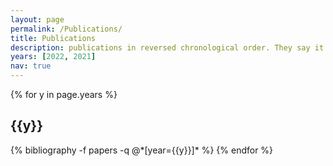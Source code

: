 ```yaml
---
layout: page
permalink: /Publications/
title: Publications
description: publications in reversed chronological order. They say it's good to have clear goals, one of mine is to start filling this page up with some good quality research!
years: [2022, 2021]
nav: true
---
```


<div class="publications">
{% for y in page.years %}
  <h2 class="year">{{y}}</h2>
  {% bibliography -f papers -q @*[year={{y}}]* %}
{% endfor %}
</div>
